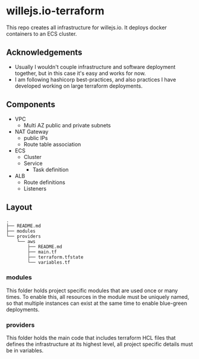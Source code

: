 # willejs.io-terraform

This repo creates all infrastructure for willejs.io.
It deploys docker containers to an ECS cluster.

## Acknowledgements

- Usually I wouldn't couple infrastructure and software deployment together, but in this case it's easy and works for now.
- I am following hashicorp best-practices, and also practices I have developed working on large terraform deployments.

## Components

- VPC
  -  Multi AZ public and private subnets
- NAT Gateway
  - public IPs
  - Route table association
- ECS
  - Cluster
  - Service
    - Task definition
- ALB
  - Route definitions
  - Listeners

## Layout

```
.
├── README.md
├── modules
└── providers
    └── aws
        ├── README.md
        ├── main.tf
        ├── terraform.tfstate
        └── variables.tf

```
### modules

This folder holds project specific modules that are used once or many times. To enable this, all resources in the module must be uniquely named, so that multiple instances can exist at the same time to enable blue-green deployments.

### providers

This folder holds the main code that includes terraform HCL files that defines the infrastructure at its highest level, all project specific details must be in variables.
